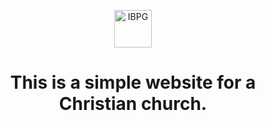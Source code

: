 <p align="center">
  <a href="http://igrejabatistapg.org/">
    <img alt="IBPG" src="http://igrejabatistapg.org/static/logo-6136e806b6475d4568b9df3cd531c654.png" width="60" />
  </a>
</p>
<h1 align="center">
  This is a simple website for a Christian church.
</h1>
